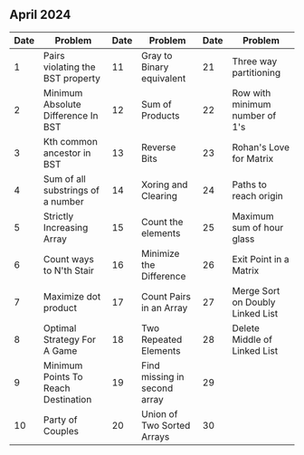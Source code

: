 ## April 2024

| Date | Problem                             | Date | Problem                      | Date | Problem                          |
| ---- | ----------------------------------- | ---- | ---------------------------- | ---- | -------------------------------- |
| 1    | Pairs violating the BST property    | 11   | Gray to Binary equivalent    | 21   | Three way partitioning           |
| 2    | Minimum Absolute Difference In BST  | 12   | Sum of Products              | 22   | Row with minimum number of 1's   |
| 3    | Kth common ancestor in BST          | 13   | Reverse Bits                 | 23   | Rohan's Love for Matrix          |
| 4    | Sum of all substrings of a number   | 14   | Xoring and Clearing          | 24   | Paths to reach origin            |
| 5    | Strictly Increasing Array           | 15   | Count the elements           | 25   | Maximum sum of hour glass        |
| 6    | Count ways to N'th Stair            | 16   | Minimize the Difference      | 26   | Exit Point in a Matrix           |
| 7    | Maximize dot product                | 17   | Count Pairs in an Array      | 27   | Merge Sort on Doubly Linked List |
| 8    | Optimal Strategy For A Game         | 18   | Two Repeated Elements        | 28   | Delete Middle of Linked List     |
| 9    | Minimum Points To Reach Destination | 19   | Find missing in second array | 29   |                                  |
| 10   | Party of Couples                    | 20   | Union of Two Sorted Arrays   | 30   |                                  |
